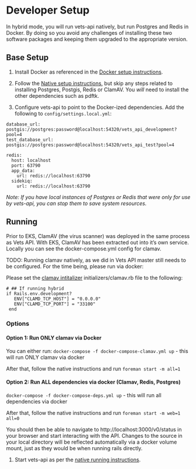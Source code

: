 # Developer Setup

In hybrid mode, you will run vets-api natively, but run Postgres and Redis in Docker. By doing so you avoid any challenges of installing these two software packages and keeping them upgraded to the appropriate version.



## Base Setup

1. Install Docker as referenced in the [Docker setup instructions](docker.md).

1. Follow the [Native setup instructions](native.md), but skip any steps related to installing Postgres, Postgis, Redis or ClamAV. You *will* need to install the other dependencies such as pdftk.

1. Configure vets-api to point to the Docker-ized dependencies. Add the following to `config/settings.local.yml`:

```
database_url: postgis://postgres:password@localhost:54320/vets_api_development?pool=4
test_database_url: postgis://postgres:password@localhost:54320/vets_api_test?pool=4

redis:
  host: localhost
  port: 63790
  app_data:
    url: redis://localhost:63790
  sidekiq:
    url: redis://localhost:63790
```

*Note: If you have local instances of Postgres or Redis that were only for use by vets-api, you can stop them to save system resources.*

## Running

Prior to EKS, ClamAV (the virus scanner) was deployed in the same process as Vets API. With EKS, ClamAV has been extracted out into it’s own service. Locally you can see the docker-compose.yml config for clamav.

TODO: Running clamav natively, as we did in Vets API master still needs to be configured. For the time being, please run via docker:

Please set the [clamav intitalizer](https://github.com/department-of-veterans-affairs/vets-api/blob/k8s/config/initializers/clamav.rb) initializers/clamav.rb file to the following:

``` 
# ## If running hybrid
if Rails.env.development?
   ENV["CLAMD_TCP_HOST"] = "0.0.0.0"
   ENV["CLAMD_TCP_PORT"] = "33100"
 end
```

### Options
#### Option 1: Run ONLY clamav via Docker

You can either run:
`docker-compose -f docker-compose-clamav.yml up` - this will run ONLY clamav via docker

After that, follow the native instructions and run `foreman start -m all=1`

#### Option 2: Run ALL dependencies via docker (Clamav, Redis, Postgres)
`docker-compose -f docker-compose-deps.yml up` - this will run all dependencies via docker

After that, follow the native instructions and run `foreman start -m web=1 all=0`

You should then be able to navigate to http://localhost:3000/v0/status in your browser and start interacting with the API. Changes to the source in your local directory will be reflected automatically via a docker volume mount, just as they would be when running rails directly.

1. Start vets-api as per the [native running instructions](running_natively.md).
